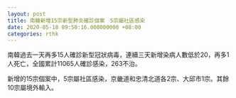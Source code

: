 ```yaml
---
layout: post
title: 南韓新增15宗新型肺炎確診個案　5宗屬社區感染
date: 2020-05-18 09:50:16.000000000 +08:00
categories: rthk
---
```


南韓過去一天再多15人確診新型冠狀病毒，連續三天新增染病人數低於20，再多1人死亡，全國累計11065人確診感染，263不治。

新增的15宗個案中，5宗屬社區感染，京畿道和忠清北道各2宗、大邱市1宗。其餘10宗屬境外輸入。
